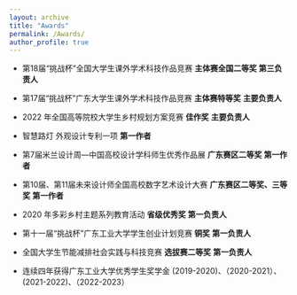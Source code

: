 ```yaml
---
layout: archive
title: "Awards"
permalink: /Awards/
author_profile: true
---
```

- 第18届“挑战杯”全国大学生课外学术科技作品竞赛   **主体赛全国二等奖**         **第三负责人**

- 第17届“挑战杯”广东大学生课外学术科技作品竞赛   **主体赛特等奖**           **主要负责人**

- 2022 年全国高等院校大学生乡村规划方案竞赛     **佳作奖**              **主要负责人**

- 智慧路灯 外观设计专利一项                             **第一作者**

- 第7届米兰设计周—中国高校设计学科师生优秀作品展  **广东赛区二等奖**          **第一作者**

- 第10届、第11届未来设计师全国高校数字艺术设计大赛 **广东赛区二等奖、三等奖**      **第一作者**

- 2020 年多彩乡村主题系列教育活动           **省级优秀奖**            **第一负责人**

- 第十一届“挑战杯”广东工业大学学生创业计划竞赛   **铜奖**               **第一负责人**

- 全国大学生节能减排社会实践与科技竞赛        **选拔赛二等奖**           **第一负责人**

- 连续四年获得广东工业大学优秀学生奖学金   (2019-2020)、（2020-2021）、(2021-2022)、（2022-2023）


